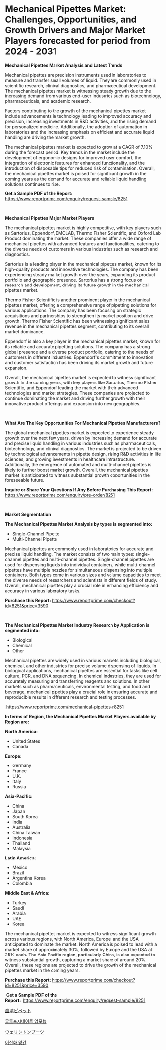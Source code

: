 <p><h1>Mechanical Pipettes Market: Challenges, Opportunities, and Growth Drivers and Major Market Players forecasted for period from 2024 - 2031</h1></p><p><strong>Mechanical Pipettes Market Analysis and Latest Trends</strong></p>
<p><p>Mechanical pipettes are precision instruments used in laboratories to measure and transfer small volumes of liquid. They are commonly used in scientific research, clinical diagnostics, and pharmaceutical development. The mechanical pipettes market is witnessing steady growth due to the increasing demand from various end-user industries such as biotechnology, pharmaceuticals, and academic research.</p><p>Factors contributing to the growth of the mechanical pipettes market include advancements in technology leading to improved accuracy and precision, increasing investments in R&D activities, and the rising demand for personalized medicine. Additionally, the adoption of automation in laboratories and the increasing emphasis on efficient and accurate liquid handling are driving the market growth.</p><p>The mechanical pipettes market is expected to grow at a CAGR of 7.10% during the forecast period. Key trends in the market include the development of ergonomic designs for improved user comfort, the integration of electronic features for enhanced functionality, and the introduction of disposable tips for reduced risk of contamination. Overall, the mechanical pipettes market is poised for significant growth in the coming years as the demand for accurate and reliable liquid handling solutions continues to rise.</p></p>
<p><strong>Get a Sample PDF of the Report:&nbsp;</strong> <a href="https://www.reportprime.com/enquiry/request-sample/8251">https://www.reportprime.com/enquiry/request-sample/8251</a></p>
<p>&nbsp;</p>
<p><strong>Mechanical Pipettes Major Market Players</strong></p>
<p><p>The mechanical pipettes market is highly competitive, with key players such as Sartorius, Eppendorf, EMCLAB, Thermo Fisher Scientific, and Oxford Lab Product dominating the market. These companies offer a wide range of mechanical pipettes with advanced features and functionalities, catering to the diverse needs of customers in various industries such as research and diagnostics.</p><p>Sartorius is a leading player in the mechanical pipettes market, known for its high-quality products and innovative technologies. The company has been experiencing steady market growth over the years, expanding its product portfolio and geographic presence. Sartorius has a strong focus on research and development, driving its future growth in the mechanical pipettes market.</p><p>Thermo Fisher Scientific is another prominent player in the mechanical pipettes market, offering a comprehensive range of pipetting solutions for various applications. The company has been focusing on strategic acquisitions and partnerships to strengthen its market position and drive growth. Thermo Fisher Scientific has been witnessing significant sales revenue in the mechanical pipettes segment, contributing to its overall market dominance.</p><p>Eppendorf is also a key player in the mechanical pipettes market, known for its reliable and accurate pipetting solutions. The company has a strong global presence and a diverse product portfolio, catering to the needs of customers in different industries. Eppendorf's commitment to innovation and customer satisfaction has been driving its market growth and future expansion.</p><p>Overall, the mechanical pipettes market is expected to witness significant growth in the coming years, with key players like Sartorius, Thermo Fisher Scientific, and Eppendorf leading the market with their advanced technologies and market strategies. These companies are projected to continue dominating the market and driving further growth with their innovative product offerings and expansion into new geographies.</p></p>
<p>&nbsp;</p>
<p><strong>What Are The Key Opportunities For Mechanical Pipettes Manufacturers?</strong></p>
<p><p>The global mechanical pipettes market is expected to experience steady growth over the next few years, driven by increasing demand for accurate and precise liquid handling in various industries such as pharmaceuticals, biotechnology, and clinical diagnostics. The market is projected to be driven by technological advancements in pipette design, rising R&D activities in life sciences, and growing investments in healthcare infrastructure. Additionally, the emergence of automated and multi-channel pipettes is likely to further boost market growth. Overall, the mechanical pipettes market is anticipated to witness substantial growth opportunities in the foreseeable future.</p></p>
<p><strong>Inquire or Share Your Questions If Any Before Purchasing This Report:</strong> <a href="https://www.reportprime.com/enquiry/pre-order/8251">https://www.reportprime.com/enquiry/pre-order/8251</a></p>
<p>&nbsp;</p>
<p><strong>Market Segmentation</strong></p>
<p><strong>The Mechanical Pipettes Market Analysis by types is segmented into:</strong></p>
<p><ul><li>Single-Channel Pipette</li><li>Multi-Channel Pipette</li></ul></p>
<p><p>Mechanical pipettes are commonly used in laboratories for accurate and precise liquid handling. The market consists of two main types: single-channel pipettes and multi-channel pipettes. Single-channel pipettes are used for dispensing liquids into individual containers, while multi-channel pipettes have multiple nozzles for simultaneous dispensing into multiple containers. Both types come in various sizes and volume capacities to meet the diverse needs of researchers and scientists in different fields of study. Overall, mechanical pipettes play a crucial role in enhancing efficiency and accuracy in various laboratory tasks.</p></p>
<p><strong>Purchase this Report:&nbsp;</strong><a href="https://www.reportprime.com/checkout?id=8251&price=3590">https://www.reportprime.com/checkout?id=8251&price=3590</a></p>
<p>&nbsp;</p>
<p><strong>The Mechanical Pipettes Market Industry Research by Application is segmented into:</strong></p>
<p><ul><li>Biological</li><li>Chemical</li><li>Other</li></ul></p>
<p><p>Mechanical pipettes are widely used in various markets including biological, chemical, and other industries for precise volume dispensing of liquids. In biological applications, mechanical pipettes are essential for tasks like cell culture, PCR, and DNA sequencing. In chemical industries, they are used for accurately measuring and transferring reagents and solutions. In other markets such as pharmaceuticals, environmental testing, and food and beverage, mechanical pipettes play a crucial role in ensuring accurate and reproducible results in different research and testing processes.</p></p>
<p><a href="https://www.reportprime.com/mechanical-pipettes-r8251">&nbsp;https://www.reportprime.com/mechanical-pipettes-r8251</a></p>
<p><strong>In terms of Region, the Mechanical Pipettes Market Players available by Region are:</strong></p>
<p>
    <p> <strong> North America: </strong>
        <ul>
            <li>United States</li>
            <li>Canada</li>
        </ul>
        </p> 
    <p> <strong> Europe: </strong>
        <ul>
            <li>Germany</li>
            <li>France</li>
            <li>U.K.</li>
            <li>Italy</li>
            <li>Russia</li>
        </ul>
        </p> 
    <p> <strong> Asia-Pacific: </strong>
        <ul>
            <li>China</li>
            <li>Japan</li>
            <li>South Korea</li>
            <li>India</li>
            <li>Australia</li>
            <li>China Taiwan</li>
            <li>Indonesia</li>
            <li>Thailand</li>
            <li>Malaysia</li>
        </ul>
        </p> 
    <p> <strong> Latin America: </strong>
        <ul>
            <li>Mexico</li>
            <li>Brazil</li>
            <li>Argentina Korea</li>
            <li>Colombia</li>
        </ul>
        </p> 
    <p> <strong> Middle East & Africa: </strong>
        <ul>
            <li>Turkey</li>
            <li>Saudi</li>
            <li>Arabia</li>
            <li>UAE</li>
            <li>Korea</li>
        </ul>
    </p>
    </p>
<p><p>The mechanical pipettes market is expected to witness significant growth across various regions, with North America, Europe, and the USA anticipated to dominate the market. North America is poised to lead with a market share of approximately 30%, followed by Europe and the USA at 25% each. The Asia Pacific region, particularly China, is also expected to witness substantial growth, capturing a market share of around 20%. Overall, these regions are projected to drive the growth of the mechanical pipettes market in the coming years.</p></p>
<p><strong>Purchase this Report: </strong><a href="https://www.reportprime.com/checkout?id=8251&price=3590">https://www.reportprime.com/checkout?id=8251&price=3590</a></p>
<p>&nbsp;<strong>Get a Sample PDF of the Report:&nbsp;&nbsp;</strong><a href="https://www.reportprime.com/enquiry/request-sample/8251">https://www.reportprime.com/enquiry/request-sample/8251</a></p>
<p><strong></strong></p>
<p><p><a href="https://medium.com/@jonathanailey6577467/%E8%A1%80%E6%B8%85%E3%83%94%E3%83%9A%E3%83%83%E3%83%88%E5%B8%82%E5%A0%B4%E3%81%AE%E5%B1%95%E6%9C%9B-%E6%A5%AD%E7%95%8C%E6%A6%82%E8%A6%81%E3%81%A8%E4%BA%88%E6%B8%AC-2024%E5%B9%B4%E3%81%8B%E3%82%892031%E5%B9%B4-513bc32175b8">血清ピペット</a></p><p><a href="https://medium.com/@codinchelcea2022/%EA%B8%80%EB%A3%A8%ED%8F%AC%EC%8B%9C%EB%84%A4%EC%9D%B4%ED%8A%B8-%EC%95%94%EB%AA%A8%EB%8A%84-%EC%8B%9C%EC%9E%A5-%ED%86%B5%EC%B0%B0-%EC%8B%9C%EC%9E%A5-%EB%8F%99%ED%96%A5-%EC%84%B1%EC%9E%A5-2024%EB%85%84%EB%B6%80%ED%84%B0-2031%EB%85%84%EA%B9%8C%EC%A7%80-%EC%98%88%EC%83%81%EB%90%9C-%EA%B2%83-e60320bb1b07">글루포시네이트 암모늄</a></p><p><a href="https://medium.com/@redsalmon1949/%E3%82%A6%E3%82%A7%E3%83%AA%E3%83%B3%E3%83%88%E3%83%B3%E3%83%96%E3%83%BC%E3%83%84%E3%81%AE%E5%B8%82%E5%A0%B4%E8%AA%BF%E6%9F%BB%E3%83%AC%E3%83%9D%E3%83%BC%E3%83%88-%E3%81%9D%E3%81%AE%E6%AD%B4%E5%8F%B2%E3%81%A82031%E5%B9%B4%E3%81%BE%E3%81%A7%E3%81%AE%E4%BA%88%E6%B8%AC-45b9443f6785">ウェリントンブーツ</a></p><p><a href="https://medium.com/@kenyonjohns/%EB%A7%9D%EA%B0%84%EB%8B%A4%EC%9D%B4%EC%98%A5%EC%82%AC%EC%9D%B4%EB%93%9C-%EC%8B%9C%EC%9E%A5-%EC%A0%90%EC%9C%A0%EC%9C%A8-%EB%B3%80%ED%99%94%EC%99%80-%EC%8B%9C%EC%9E%A5-%EC%84%B1%EC%9E%A5-%ED%8A%B8%EB%A0%8C%EB%93%9C-2024%EB%85%84-2031%EB%85%84-5e8ccd9b9803">이산화 망간</a></p></p>